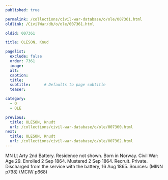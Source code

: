```yaml
---
published: true

permalink: /collections/civil-war-database/o/ole/007361.html
oldlink: /CivilWar/db/o/ole/007361.html

oldid: 007361

title: OLESON, Knud

pagelist:
  exclude: false
  order: 7361
  image: 
  alt:
  caption:
  title:
  subtitle:      # Defaults to page subtitle
  teaser:

category: 
  - O 
  - OLE

previous:
  title: OLESON, Knudt
  url: /collections/civil-war-database/o/ole/007360.html  
next:
  title: OLESON, Knudt
  url: /collections/civil-war-database/o/ole/007362.html   
---
```

MN Lt Arty 2nd Battery. Residence not shown. Born in Norway. Civil War: Age 29. Enrolled 2 Sep 1864. Mustered 2 Sep 1864. Recruit. Private. Discharged from the service with the battery, 16 Aug 1865. Sources: (MINN p798) (MCIW p668)